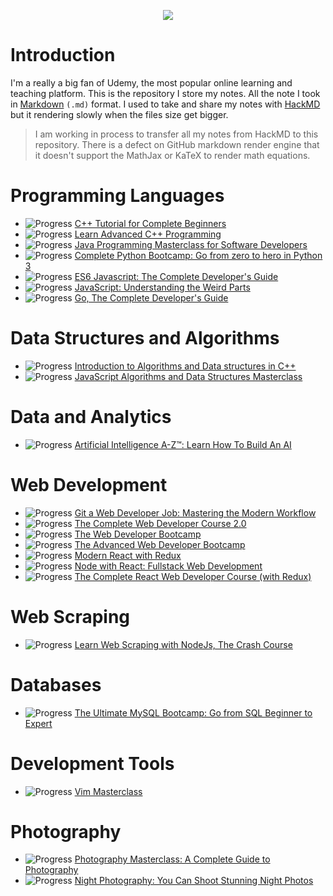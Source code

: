 <p align="center">
  <img src="https://i.imgur.com/uNDQCAW.png">
</p>

# Introduction

I'm a really a big fan of Udemy, the most popular online learning and teaching platform. This is the repository I store my notes. All the note I took in [Markdown](https://daringfireball.net/projects/markdown/syntax) `(.md)` format. I used to take and share my notes with [HackMD](https://hackmd.io/) but it rendering slowly when the files size get bigger.

> I am working in process to transfer all my notes from HackMD to this repository. There is a defect on GitHub markdown render engine that it doesn't support the MathJax or KaTeX to render math equations.

# Programming Languages

- ![Progress](http://progressed.io/bar/92) [C++ Tutorial for Complete Beginners](./C%2B%2B%20Tutorial%20for%20Complete%20Beginners)
- ![Progress](http://progressed.io/bar/22) [Learn Advanced C++ Programming](./Learn%20Advanced%20C%2B%2B%20Programming)
- ![Progress](http://progressed.io/bar/29) [Java Programming Masterclass for Software Developers](./Java%20Programming%20Masterclass%20for%20Software%20Developers)
- ![Progress](http://progressed.io/bar/100) [Complete Python Bootcamp: Go from zero to hero in Python 3](./Complete%20Python%20Bootcamp%2C%20Go%20from%20zero%20to%20hero%20in%20Python%203)
- ![Progress](http://progressed.io/bar/100) [ES6 Javascript: The Complete Developer's Guide](./ES6%20Javascript%2C%20The%20Complete%20Developer's%20Guide)
- ![Progress](http://progressed.io/bar/100) [JavaScript: Understanding the Weird Parts](./JavaScript%2C%20Understanding%20the%20Weird%20Parts)
- ![Progress](http://progressed.io/bar/100) [Go, The Complete Developer's Guide](./Go%2C%20The%20Complete%20Developer's%20Guide)

# Data Structures and Algorithms

- ![Progress](http://progressed.io/bar/100) [Introduction to Algorithms and Data structures in C++](./Introduction%20to%20Algorithms%20and%20Data%20structures%20in%20C%2B%2B)
- ![Progress](http://progressed.io/bar/100) [JavaScript Algorithms and Data Structures Masterclass](./JavaScript%20Algorithms%20and%20Data%20Structures%20Masterclass)

# Data and Analytics

- ![Progress](http://progressed.io/bar/45) [Artificial Intelligence A-Z™: Learn How To Build An AI](./Artificial%20Intelligence%20A-Z™%2C%20Learn%20How%20To%20Build%20An%20AI)

# Web Development

- ![Progress](http://progressed.io/bar/100) [Git a Web Developer Job: Mastering the Modern Workflow](./Git%20a%20Web%20Developer%20Job%20Mastering%20the%20Modern%20Workflow)
- ![Progress](http://progressed.io/bar/100) [The Complete Web Developer Course 2.0]()
- ![Progress](http://progressed.io/bar/100) [The Web Developer Bootcamp](./The%20Web%20Developer%20Bootcamp)
- ![Progress](http://progressed.io/bar/80) [The Advanced Web Developer Bootcamp](./The%20Advanced%20Web%20Developer%20Bootcamp)
- ![Progress](http://progressed.io/bar/100) [Modern React with Redux](./Modern%20React%20with%20Redux)
- ![Progress](http://progressed.io/bar/71) [Node with React: Fullstack Web Development](./Node%20with%20React%2C%20Fullstack%20Web%20Development)
- ![Progress](http://progressed.io/bar/24) [The Complete React Web Developer Course (with Redux)](./The%20Complete%20React%20Web%20Developer%20Course%20(with%20Redux))

# Web Scraping

- ![Progress](http://progressed.io/bar/100) [Learn Web Scraping with NodeJs, The Crash Course](./Learn%20Web%20Scraping%20with%20NodeJs%2C%20The%20Crash%20Course)

# Databases

- ![Progress](http://progressed.io/bar/53) [The Ultimate MySQL Bootcamp: Go from SQL Beginner to Expert](./The%20Ultimate%20MySQL%20Bootcamp%2C%20Go%20from%20SQL%20Beginner%20to%20Expert)

# Development Tools

- ![Progress](http://progressed.io/bar/100) [Vim Masterclass](./Vim%20Masterclass)

# Photography

- ![Progress](http://progressed.io/bar/3) [Photography Masterclass: A Complete Guide to Photography](./Photography%20Masterclass%2C%20A%20Complete%20Guide%20to%20Photography)
- ![Progress](http://progressed.io/bar/0) [Night Photography: You Can Shoot Stunning Night Photos](./Night%20Photography%2C%20You%20Can%20Shoot%20Stunning%20Night%20Photos)
